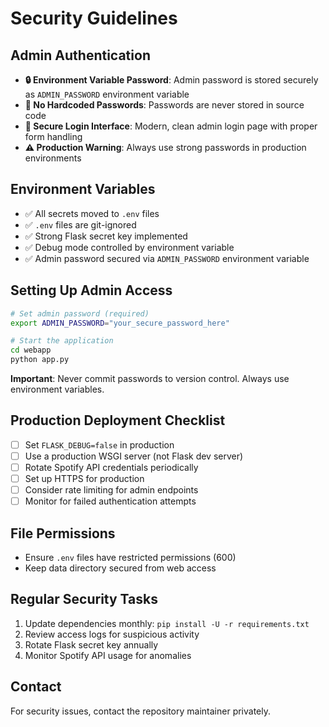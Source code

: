 # Security Guidelines

## Admin Authentication
- **🔒 Environment Variable Password**: Admin password is stored securely as `ADMIN_PASSWORD` environment variable
- **🚫 No Hardcoded Passwords**: Passwords are never stored in source code
- **🎨 Secure Login Interface**: Modern, clean admin login page with proper form handling
- **⚠️ Production Warning**: Always use strong passwords in production environments

## Environment Variables
- ✅ All secrets moved to `.env` files
- ✅ `.env` files are git-ignored
- ✅ Strong Flask secret key implemented
- ✅ Debug mode controlled by environment variable
- ✅ Admin password secured via `ADMIN_PASSWORD` environment variable

## Setting Up Admin Access
```bash
# Set admin password (required)
export ADMIN_PASSWORD="your_secure_password_here"

# Start the application
cd webapp
python app.py
```

**Important**: Never commit passwords to version control. Always use environment variables.

## Production Deployment Checklist
- [ ] Set `FLASK_DEBUG=false` in production
- [ ] Use a production WSGI server (not Flask dev server)
- [ ] Rotate Spotify API credentials periodically
- [ ] Set up HTTPS for production
- [ ] Consider rate limiting for admin endpoints
- [ ] Monitor for failed authentication attempts

## File Permissions
- Ensure `.env` files have restricted permissions (600)
- Keep data directory secured from web access

## Regular Security Tasks
1. Update dependencies monthly: `pip install -U -r requirements.txt`
2. Review access logs for suspicious activity
3. Rotate Flask secret key annually
4. Monitor Spotify API usage for anomalies

## Contact
For security issues, contact the repository maintainer privately.
